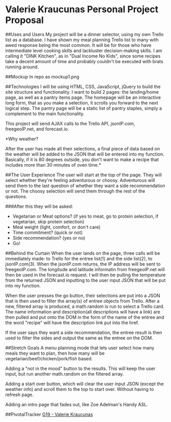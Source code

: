 # Valerie Kraucunas Personal Project Proposal

##Uses and Users
My project will be a dinner selector, using my own Trello list as a database. I have shown my meal planning Trello list to many with awed response being the most common. It will be for those who have intermediate level cooking skills and lackluster decision-making skills. I am calling it "DINK Kitchen", as in "Dual Income No Kids", since some recipes take a decent amount of time and probably couldn't be executed with brats running around.

##Mockup
In repo as mockup1.png

##Technologies
I will be using HTML, CSS, JavaScript, jQuery to build the site structure and functionality. I want to build 2 pages: the landing/home page, as well as a pantry items page. The homepage will be an interactive long form, that as you make a selection, it scrolls you forward to the next logical step. The pantry page will be a static list of pantry staples, simply a complement to the main functionality.

This project will send AJAX calls to the Trello API, jsonIP.com, freegeoIP.net, and forecast.io.

*Why weather?

After the user has made all their selections, a final piece of data based on the weather will be added to the JSON that will be entered into my function. Basically, if it is 80 degrees outside, you don't want to make a recipe that includes more than 30 minutes of oven time.*

##The User Experience
The user will start at the top of the page. They will select whether they're feeling adventurous or choosy. Adventurous will send them to the last question of whether they want a side recommendation or not. The choosy selection will send them through the rest of the questions.

###After this they will be asked:
  - Vegetarian or Meat options? (if yes to meat, go to protein selection, if vegetarian, skip protein selection)
  - Meal weight (light, comfort, or don't care)
  - Time commitment? (quick or not)
  - Side recommendation? (yes or no)
  - Go!

##Behind the Curtain
When the user lands on the page, three calls will be immediately made: to Trello for the entree list(1) and the side list(2), to jsonIP.com(3). When the jsonIP.com returns, the IP address will be sent to freegeoIP.com. The longitude and latitude informatin from freegeoIP.net will then be used in the forecast.io request. I will then be pulling the temperature from the returned JSON and inputting to the user input JSON that will be put into my function.

When the user presses the go button, their selections are put into a JSON that is then used to filter the array(s) of entree objects from Trello. After a new, filtered array is produced, a math.random is run to select a Trello card. The name information and description(all descriptions will have a link) are then pulled and put onto the DOM in the form of the name of the entree and the word "recipe" will have the description link put into the href.

If the user says they want a side recommendation, the entree result is then used to filter the sides and output the same as the entree on the DOM.


##Stretch Goals
A menu planning mode that lets user select how many meals they want to plan, then how many will be vegetarian/beef/chicken/pork/fish based.

Adding a "not in the mood" button to the results. This will keep the user input, but run another math.random on the filtered array.

Adding a start over button, which will clear the user input JSON (except the weather info) and scroll them to the top to start over. Without having to refresh page.

Adding an intro page that fades out, like Zoe Adelman's Handy ASL.

##PivotalTracker
[G19 - Valerie Kraucunas](https://www.pivotaltracker.com/n/projects/1525387)
